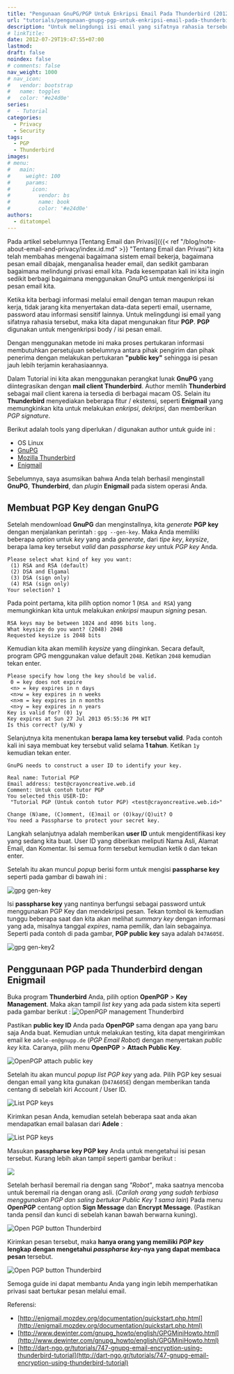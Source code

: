 ```yaml
---
title: "Pengunaan GnuPG/PGP Untuk Enkripsi Email Pada Thunderbird (2012)"
url: "tutorials/pengunaan-gnupg-pgp-untuk-enkripsi-email-pada-thunderbird-2012"
description: "Untuk melingdungi isi email yang sifatnya rahasia tersebut, maka kita dapat mengunakan fitur PGP. PGP digunakan untuk mengenkripsi body / isi pesan email."
# linkTitle:
date: 2012-07-29T19:47:55+07:00
lastmod:
draft: false
noindex: false
# comments: false
nav_weight: 1000
# nav_icon:
#   vendor: bootstrap
#   name: toggles
#   color: '#e24d0e'
series:
#  - Tutorial
categories:
  - Privacy
  - Security
tags:
  - PGP
  - Thunderbird
images:
# menu:
#   main:
#     weight: 100
#     params:
#       icon:
#         vendor: bs
#         name: book
#         color: '#e24d0e'
authors:
  - ditatompel
---
```


Pada artikel sebelumnya [Tentang Email dan Privasi]({{< ref "/blog/note-about-email-and-privacy/index.id.md" >}} "Tentang Email dan Privasi") kita telah membahas mengenai bagaimana sistem email bekerja, bagaimana pesan email dibajak, menganalisa header email, dan sedikit gambaran bagaimana melindungi privasi email kita. Pada kesempatan kali ini kita ingin sedikit berbagi bagaimana menggunakan GnuPG untuk mengenkripsi isi pesan email kita.

<!--more-->

Ketika kita berbagi informasi melalui email dengan teman maupun rekan kerja, tidak jarang kita menyertakan data-data seperti email, username, password atau informasi sensitif lainnya. Untuk melingdungi isi email yang sifatnya rahasia tersebut, maka kita dapat mengunakan fitur **PGP**. **PGP** digunakan untuk mengenkripsi body / isi pesan email.

Dengan menggunakan metode ini maka proses pertukaran informasi membutuhkan persetujuan sebelumnya antara pihak pengirim dan pihak penerima dengan melakukan pertukaran **"public key"** sehingga isi pesan jauh lebih terjamin kerahasiaannya.

Dalam Tutorial ini kita akan menggunakan perangkat lunak **GnuPG** yang diintegrasikan dengan **mail client Thunderbird**. Author memlih **Thunderbird** sebagai mail client karena ia tersedia di berbagai macam OS. Selain itu **Thunderbird** menyediakan beberapa fitur / ekstensi, seperti **Enigmail** yang memungkinkan kita untuk melakukan *enkripsi*, *dekripsi*, dan memberikan *PGP signature*.

Berikut adalah tools yang diperlukan / digunakan author untuk guide ini :
- OS Linux
- [GnuPG](https://www.gnupg.org/)
- [Mozilla Thunderbird](https://www.thunderbird.net/)
- [Enigmail](http://enigmail.mozdev.org/download/index.php.html)

Sebelumnya, saya asumsikan bahwa Anda telah berhasil menginstall **GnuPG**, **Thunderbird**, dan *plugin* **Enigmail** pada sistem operasi Anda.

## Membuat PGP Key dengan GnuPG
Setelah mendownload **GnuPG** dan menginstallnya, kita *generate* **PGP key** dengan menjalankan perintah : `gpg --gen-key`. Maka Anda memiliki beberapa *option* untuk *key* yang anda *generate*, dari *tipe key*, *keysize*, berapa lama key tersebut *valid* dan *passpharse key* untuk *PGP key* Anda.

```plain
Please select what kind of key you want:
 (1) RSA and RSA (default)
 (2) DSA and Elgamal
 (3) DSA (sign only)
 (4) RSA (sign only)
Your selection? 1
```
Pada point pertama, kita pilih option nomor 1 (`RSA and RSA`) yang memungkinkan kita untuk melakukan *enkripsi* maupun *signing* pesan.
```plain
RSA keys may be between 1024 and 4096 bits long.
What keysize do you want? (2048) 2048
Requested keysize is 2048 bits
```
Kemudian kita akan memilih *keysize* yang diinginkan. Secara default, program GPG menggunakan value default `2048`. Ketikan `2048` kemudian tekan enter.
```plain
Please specify how long the key should be valid.
 0 = key does not expire
 <n> = key expires in n days
 <n>w = key expires in n weeks
 <n>m = key expires in n months
 <n>y = key expires in n years
Key is valid for? (0) 1y
Key expires at Sun 27 Jul 2013 05:55:36 PM WIT
Is this correct? (y/N) y
```
Selanjutnya kita menentukan **berapa lama key tersebut valid**. Pada contoh kali ini saya membuat key tersebut valid selama **1 tahun**. Ketikan `1y` kemudian tekan enter.

```plain
GnuPG needs to construct a user ID to identify your key.

Real name: Tutorial PGP
Email address: test@crayoncreative.web.id
Comment: Untuk contoh tutor PGP
You selected this USER-ID:
 "Tutorial PGP (Untuk contoh tutor PGP) <test@crayoncreative.web.id>"

Change (N)ame, (C)omment, (E)mail or (O)kay/(Q)uit? O
You need a Passpharse to protect your secret key.
```

Langkah selanjutnya adalah memberikan **user ID** untuk mengidentifikasi key yang sedang kita buat. User ID yang diberikan meliputi Nama Asli, Alamat Email, dan Komentar. Isi semua form tersebut kemudian ketik `O` dan tekan enter.

Setelah itu akan muncul *popup* berisi form untuk mengisi **passpharse key** seperti pada gambar di bawah ini :

![gpg gen-key](pgp-thunderbird-01.png#center)

Isi **passpharse key** yang nantinya berfungsi sebagai password untuk menggunakan PGP Key dan mendekripsi pesan. Tekan tombol `Ok` kemudian tunggu beberapa saat dan kita akan melihat *summary key* dengan informasi yang ada, misalnya tanggal *expires*, nama pemilik, dan lain sebagainya. Seperti pada contoh di pada gambar, **PGP public key** saya adalah `D47A605E`.

![gpg gen-key2](pgp-thunderbird-02.png#center)

## Penggunaan PGP pada Thunderbird dengan Enigmail
Buka program **Thunderbird** Anda, pilih option **OpenPGP** > **Key Management**. Maka akan tampil *list key* yang ada pada sistem kita seperti pada gambar berikut :
![OpenPGP management Thunderbird](pgp-thunderbird-03.png#center)

Pastikan **public key ID** Anda pada **OpenPGP** sama dengan apa yang baru saja Anda buat. Kemudian untuk melakukan testing, kita dapat mengirimkan email ke `adele-en@gnupp.de` (*PGP Email Robot*) dengan menyertakan *public key* kita. Caranya, pilih menu **OpenPGP** > **Attach Public Key**.

![OpenPGP attach public key](pgp-thunderbird-04.png#center)

Setelah itu akan muncul *popup list PGP key* yang ada. Pilih PGP key sesuai dengan email yang kita gunakan (`D47A605E`) dengan memberikan tanda centang di sebelah kiri Account / User ID.

![List PGP keys](pgp-thunderbird-05.png#center)

Kirimkan pesan Anda, kemudian setelah beberapa saat anda akan mendapatkan email balasan dari **Adele** :

![List PGP keys](pgp-thunderbird-06.png#center)

Masukan **passpharse key PGP key** Anda untuk mengetahui isi pesan tersebut. Kurang lebih akan tampil seperti gambar berikut :

![](pgp-thunderbird-07.png#center)

Setelah berhasil beremail ria dengan sang *"Robot"*, maka saatnya mencoba untuk beremail ria dengan orang asli. (*Carilah orang yang sudah terbiasa menggunakan PGP dan saling bertukar Public Key 1 sama lain*) Pada menu **OpenPGP** centang option **Sign Message** dan **Encrypt Message**. (Pastikan tanda pensil dan kunci di sebelah kanan bawah berwarna kuning).

![Open PGP button Thunderbird](pgp-thunderbird-08.png#center)

Kirimkan pesan tersebut, maka **hanya orang yang memiliki *PGP key* lengkap dengan mengetahui *passpharse key*-nya yang dapat membaca pesan** tersebut.

![Open PGP button Thunderbird](pgp-thunderbird-09.png#center)

Semoga guide ini dapat membantu Anda yang ingin lebih memperhatikan privasi saat bertukar pesan melalui email.

Referensi:
- [http://enigmail.mozdev.org/documentation/quickstart.php.html](http://enigmail.mozdev.org/documentation/quickstart.php.html)
- [http://www.dewinter.com/gnupg_howto/english/GPGMiniHowto.html](http://www.dewinter.com/gnupg_howto/english/GPGMiniHowto.html)
- [http://dart-ngo.gr/tutorials/747-gnupg-email-encryption-using-thunderbird-tutorial](http://dart-ngo.gr/tutorials/747-gnupg-email-encryption-using-thunderbird-tutorial)
